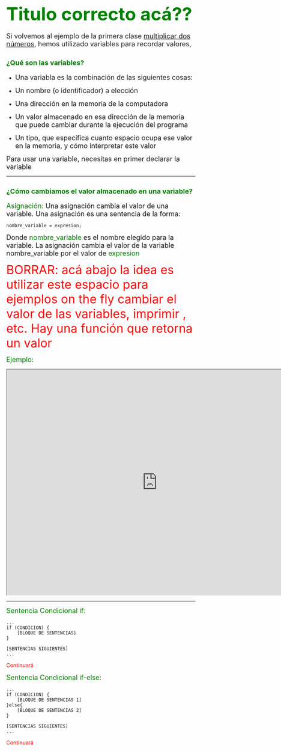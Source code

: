 # <span style="color:green"> <font size = 10 > Titulo correcto acá??</font> </span>


 <font size = 4 >  Si volvemos  al ejemplo de la primera clase [multiplicar dos números](#nuestro-programa-que-multiplica-dos-números-en-javaScript), hemos utilizado variables para recordar valores, </font>

## <span style="color:green"> <font size = 4 > ¿Qué son las variables? </font> </span>
 
* <font size = 4 >  Una variabla es la combinación de las siguientes cosas: </font>

* <font size = 4 > Un nombre  (o identificador) a elección </font>

* <font size = 4 > Una dirección en la memoria de la computadora </font> 
* <font size = 4 > Un valor almacenado en esa dirección de la memoria que puede cambiar durante la ejecución del programa</font>

* <font size = 4 > Un tipo, que especifica cuanto espacio ocupa ese valor en la memoria, y cómo interpretar este valor </font>

<font size = 4 >  Para usar una variable, necesitas en primer declarar la variable </font>

* * *

## <span style="color:green"> <font size = 4 > ¿Cómo cambiamos el valor almacenado en una variable? </font> </span>

<font size = 4 >  <span style="color:green"> Asignación: </span>  Una asignación cambia el valor de una variable. Una asignación es una sentencia de la forma:</font> 

    nombre_variable = expresion;
<font size = 4 > Donde  <span style="color:green"> nombre_variable </span>  es el nombre elegido para la variable. La asignación cambia el valor de la variable  nombre_variable por el valor de  <span style="color:green"> expresion</span></font> 

<span style="color:red">  <font size = 6 >  BORRAR: acá abajo la idea es utilizar este espacio para ejemplos on the fly
cambiar el valor de las variables, imprimir , etc. Hay una función que retorna un valor
</font></span>

<span style="color:green">  <font size = 4 >  Ejemplo: </font></span>

<iframe src="https://editor.p5js.org/compuUNRCIngreso/full/l56tAFfey" width="800" height="600"></iframe>

* * *
<span style="color:green">  <font size = 4 >  Sentencia Condicional if: </font></span>


    ...
    if (CONDICION) {
        [BLOQUE DE SENTENCIAS] 
    }

    [SENTENCIAS SIGUIENTES]
    ...
<span style="color:red">Continuará</font>
 
<span style="color:green">  <font size = 4 >  Sentencia Condicional if-else: </font></span>



    ...
    if (CONDICION) {
        [BLOQUE DE SENTENCIAS 1] 
    }else{
        [BLOQUE DE SENTENCIAS 2] 
    }

    [SENTENCIAS SIGUIENTES]
    ...

<span style="color:red">Continuará</font> 

